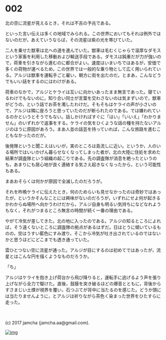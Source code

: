 # 002

北の空に流星が見えるとき，それは不吉の予兆である。  

といった言い伝えは多くの地域でみられる。この世界においてもそれは例外ではないのだが，あえていうならば，その流星は紫の光を帯びていた。  

二人を乗せた獣車は北への道を進んでいた。獣車は毛むくじゃらで温厚なダモスという家畜を利用した移動および輸送手段である。ダモスは鈍重だが力が強いので，荷車を引きながら進むのに都合がよい。速度はいまいちではあるが，安価で多くの荷物が運べるため，この世界では一般的な乗り物として広く用いられている。アルジは獣車を運転手ごと雇い，朝方に街を出たのだ。とまあ，こんなどうでもいい話をするのにはわけがある。  

荷車のなかで，アルジとケライは互いに向かいあったまま無言であった。寝ているわけでもないのに，知り合い同士が言葉を交わさないのは気まずいので，獣車がどうの，という話でお茶を濁したわけだ。そもそもはケライの声が小さいので，アルジは隣に座ろうと思っていたのだが断られたのである。では嫌われているのかというとそうでもない。話しかければすぐに「はい」「いいえ」「わかりません」のいずれかで返事をする。ケライの気をひくような話の種を持たないアルジのほうに原因があろう。まあ人並の話芸を持っていれば，こんな旅路を進むこともなかったのだが。  

後発隊というと聞こえはいいが，実のところは島流しに近い。というか，人のいる場所ではいいかげん暮らせなくなってしまった者が，北の大陸に住処を求めた結果が調査隊という組織の起こりである。先の調査隊が消息を絶ったというのも，あまりにも居心地が良く連絡する気さえ起きなくなったから，という可能性もある。  

まあおそらくは何かが原因で全滅したのだろうが。  

それを昨晩ケライに伝えたとき，何のためらいも見せなかったのは奇妙ではあったが，というかそんなことには興味がないのだろうが，いずれにせよ何が起きるかわからぬ場所へ向かうわけだから，アルジ自身も明るい気持ちになどなれようもなく，それがつまるところ無言の時間が続く一番の理由である。  

やがて冷気が差してきた。北の地に入ったのである。アルジの知るところによれば，そう遠くないところに調査隊の拠点があるはずだ。日はとうに傾いているものの，空はうすい藍色にすみ渡り，そこから冷気が吐き出されているのではないかと思うほどにどこまでも透き通っていた。  

雲ひとつない空に流星が通った。アルジが目にするのは初めてではあったが，流星とはこんな円を描くようなものだろうか。  

「ち」  

アルジはケライを抱き上げ荷台から飛び降りると，運転手に逃げるよう声を張り上げながら全力で駆けた。直後，鼓膜を突き破るほどの爆音とともに，背後からすさまじい土煙が視界を覆い，石つぶてが背中に当たるのを感じた。どうか頭には当たりませんように，とアルジは祈りながら茶色く染まった世界をひたすらに走った。  

<br>  
<br>  
(c) 2017 jamcha (jamcha.aa@gmail.com).  

[![img](http://i.creativecommons.org/l/by-nc-sa/4.0/88x31.png)](http://creativecommons.org/licenses/by-nc-sa/4.0/deed)